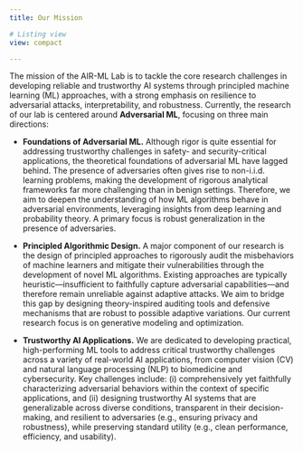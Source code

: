 ```yaml
---
title: Our Mission

# Listing view
view: compact

---
```


The mission of the AIR-ML Lab is to tackle the core research challenges in developing reliable and trustworthy AI systems through principled machine learning (ML) approaches, with a strong emphasis on resilience to adversarial attacks, interpretability, and robustness. Currently, the research of our lab is centered around <span class="blue-highlight">**Adversarial ML**</span>, focusing on three main directions:

* <span class="blue-highlight">**Foundations of Adversarial ML.**</span> Although rigor is quite essential for addressing trustworthy challenges in safety- and security-critical applications, the theoretical foundations of adversarial ML have lagged behind. The presence of adversaries often gives rise to non-i.i.d. learning problems, making the development of rigorous analytical frameworks far more challenging than in benign settings. Therefore, we aim to deepen the understanding of how ML algorithms behave in adversarial environments, leveraging insights from deep learning and probability theory. A primary focus is robust generalization in the presence of adversaries.

* <span class="blue-highlight">**Principled Algorithmic Design.**</span> A major component of our research is the design of principled approaches to rigorously audit the misbehaviors of machine learners and mitigate their vulnerabilities through the development of novel ML algorithms. Existing approaches are typically heuristic—insufficient to faithfully capture adversarial capabilities—and therefore remain unreliable against adaptive attacks. We aim to bridge this gap by designing theory-inspired auditing tools and defensive mechanisms that are robust to possible adaptive variations. Our current research focus is on generative modeling and optimization.

* <span class="blue-highlight">**Trustworthy AI Applications.**</span> We are dedicated to developing practical, high-performing ML tools to address critical trustworthy challenges across a variety of real-world AI applications, from computer vision (CV) and natural language processing (NLP) to biomedicine and cybersecurity. Key challenges include: (i) comprehensively yet faithfully characterizing adversarial behaviors within the context of specific applications, and (ii) designing trustworthy AI systems that are generalizable across diverse conditions, transparent in their decision-making, and resilient to adversaries (e.g., ensuring privacy and robustness), while preserving standard utility (e.g., clean performance, efficiency, and usability).